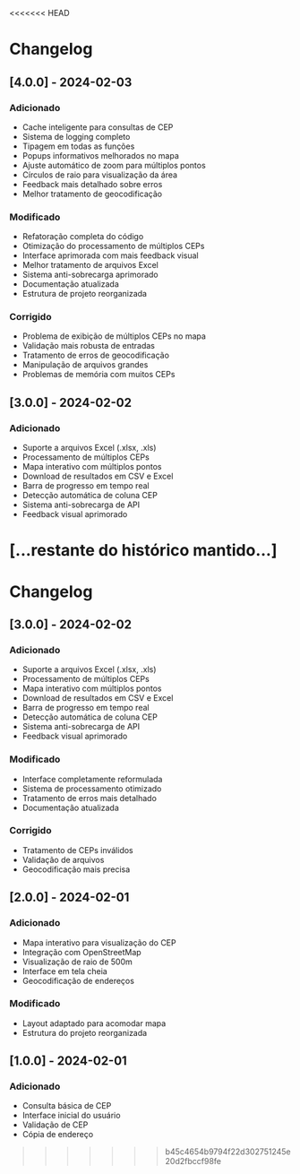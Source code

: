 <<<<<<< HEAD
# Changelog

## [4.0.0] - 2024-02-03
### Adicionado
- Cache inteligente para consultas de CEP
- Sistema de logging completo
- Tipagem em todas as funções
- Popups informativos melhorados no mapa
- Ajuste automático de zoom para múltiplos pontos
- Círculos de raio para visualização da área
- Feedback mais detalhado sobre erros
- Melhor tratamento de geocodificação

### Modificado
- Refatoração completa do código
- Otimização do processamento de múltiplos CEPs
- Interface aprimorada com mais feedback visual
- Melhor tratamento de arquivos Excel
- Sistema anti-sobrecarga aprimorado
- Documentação atualizada
- Estrutura de projeto reorganizada

### Corrigido
- Problema de exibição de múltiplos CEPs no mapa
- Validação mais robusta de entradas
- Tratamento de erros de geocodificação
- Manipulação de arquivos grandes
- Problemas de memória com muitos CEPs

## [3.0.0] - 2024-02-02
### Adicionado
- Suporte a arquivos Excel (.xlsx, .xls)
- Processamento de múltiplos CEPs
- Mapa interativo com múltiplos pontos
- Download de resultados em CSV e Excel
- Barra de progresso em tempo real
- Detecção automática de coluna CEP
- Sistema anti-sobrecarga de API
- Feedback visual aprimorado

[...restante do histórico mantido...]
=======
# Changelog

## [3.0.0] - 2024-02-02
### Adicionado
- Suporte a arquivos Excel (.xlsx, .xls)
- Processamento de múltiplos CEPs
- Mapa interativo com múltiplos pontos
- Download de resultados em CSV e Excel
- Barra de progresso em tempo real
- Detecção automática de coluna CEP
- Sistema anti-sobrecarga de API
- Feedback visual aprimorado

### Modificado
- Interface completamente reformulada
- Sistema de processamento otimizado
- Tratamento de erros mais detalhado
- Documentação atualizada

### Corrigido
- Tratamento de CEPs inválidos
- Validação de arquivos
- Geocodificação mais precisa

## [2.0.0] - 2024-02-01
### Adicionado
- Mapa interativo para visualização do CEP
- Integração com OpenStreetMap
- Visualização de raio de 500m
- Interface em tela cheia
- Geocodificação de endereços

### Modificado
- Layout adaptado para acomodar mapa
- Estrutura do projeto reorganizada

## [1.0.0] - 2024-02-01
### Adicionado
- Consulta básica de CEP
- Interface inicial do usuário
- Validação de CEP
- Cópia de endereço
>>>>>>> b45c4654b9794f22d302751245e20d2fbccf98fe
